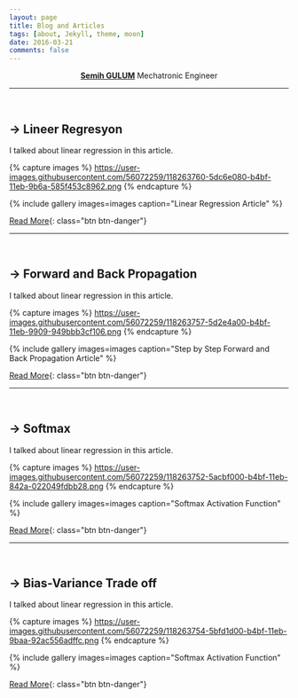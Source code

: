 ```yaml
---
layout: page
title: Blog and Articles
tags: [about, Jekyll, theme, moon]
date: 2016-03-21
comments: false
---
```

    
<center><a href="http://semihstp.github.io/"><b>Semih GULUM</b></a> Mechatronic Engineer </center>

<hr>
<br>

## &#8594; Lineer Regresyon

I talked about linear regression in this article.

{% capture images %}
    https://user-images.githubusercontent.com/56072259/118263760-5dc6e080-b4bf-11eb-9b6a-585f453c8962.png
{% endcapture %}

{% include gallery images=images caption="Linear Regression Article" %}

[Read More](https://medium.com/deeper-deep-learning-tr/matematiksel-temelleri-ile-lineer-regresyon-d034b5d9df6c){: class="btn btn-danger"}

<hr>
<br>

<i class="icon ion-ios-list-box-outline"></i>
## &#8594; Forward and Back Propagation

I talked about linear regression in this article.

{% capture images %}
    https://user-images.githubusercontent.com/56072259/118263757-5d2e4a00-b4bf-11eb-9909-949bbb3cf106.png
{% endcapture %}

{% include gallery images=images caption="Step by Step Forward and Back Propagation Article" %}

[Read More](https://medium.com/deeper-deep-learning-tr/adım-adım-forward-and-back-propagation-cf4cd18276ee){: class="btn btn-danger"}

<hr>
<br>

<i class="icon ion-ios-list-box-outline"></i> 
## &#8594; Softmax 

I talked about linear regression in this article.

{% capture images %}
    https://user-images.githubusercontent.com/56072259/118263752-5acbf000-b4bf-11eb-842a-022049fdbb28.png
{% endcapture %}

{% include gallery images=images caption="Softmax Activation Function" %}

[Read More](https://medium.com/deeper-deep-learning-tr/softmax-bir-aktivasyon-fonksiyonu-da8382d8a281){: class="btn btn-danger"}

<hr>
<br>

<i class="icon ion-ios-list-box-outline"></i>
## &#8594; Bias-Variance Trade off

I talked about linear regression in this article.

{% capture images %}
    https://user-images.githubusercontent.com/56072259/118263754-5bfd1d00-b4bf-11eb-9baa-92ac556adffc.png
{% endcapture %}

{% include gallery images=images caption="Softmax Activation Function" %}

[Read More](https://medium.com/deeper-deep-learning-tr/bias-ve-varyansa-derinlemesine-bakış-5b87312c8d68){: class="btn btn-danger"}

